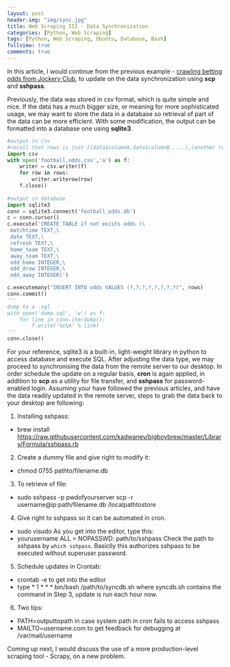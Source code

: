 ```yaml
---
layout: post
header-img: "img/sync.jpg"
title: Web Scraping III - Data Synchronization 
categories: [Python, Web Scraping]
tags: [Python, Web Scraping, Ubuntu, Database, Bash]
fullview: true
comments: true
---
```



In this article, I would continue from the previous example - [crawling betting odds from Jockery Club](https://chrisckwong821.github.io/python/web%20scraping/2017/09/21/Splinter.html), to update on the data synchronization using **scp** and **sshpass**.

Previously, the data was stored in csv format, which is quite simple and nice. If the data has a much bigger size, or meaning for more sophisticated usage, we may want to store the data in a database so retrieval of part of the data can be more efficient. With some modification, the output can be formatted into a database one using **sqlite3**.



```python
#output in csv
#recall that rows is just [(data1columnA,data1columnB.....),(another row)]
import csv
with open('football.odds.csv','a') as f:
    writer = csv.writer(f)
    for row in rows:
        writer.writerow(row)
    f.close()
    
#output in database
import sqlite3
conn = sqlite3.connect('football_odds.db')
c = conn.cursor()
c.execute('CREATE TABLE if not exists odds (\
 matchtime TEXT,\
 date TEXT,\
 refresh TEXT,\
 home_team TEXT,\
 away_team TEXT,\
 odd_home INTEGER,\
 odd_draw INTEGER,\
 odd_away INTEGER)')

c.executemany("INSERT INTO odds VALUES (?,?,?,?,?,?,?,?)", rows)
conn.commit()
''' 
dump to a .sql
with open('dump.sql', 'w') as f:
    for line in conn.iterdump():
        f.write('%s\n' % line)
'''
conn.close()

```

For your reference, sqlite3 is a built-in, light-weight library in python to access database and execute SQL. After adjusting the data type, we may proceed to synchronising the data from the remote server to our desktop. In order schedule the update on a regular basis, **cron** is again applied, in addition to **scp** as a utility for file transfer, and **sshpass** for password-enabled login. Assuming your have followed the previous articles, and have the data readily updated in the remote server, steps to grab the data back to your desktop are following:


1. Installing sshpass:
 - brew install https://raw.githubusercontent.com/kadwanev/bigboybrew/master/Library/Formula/sshpass.rb

2. Create a dummy file and give right to modify it:
 - chmod 0755 pathto/filename.db
 
3. To retrieve of file:
 - sudo sshpass -p pwdofyourserver scp -r username@ip:path/filename.db /localpathtostore
 
4. Give right to sshpass so it can be automated in cron.
 - sudo visudo
   As you get into the editor, type this:
 - yourusername ALL = NOPASSWD: path/to/sshpass
   Check the path to sshpass by `which sshpass`. Basiclly this authorizes sshpass to be executed without superuser password.
 
5. Schedule updates in Crontab:
 - crontab -e to get into the editor
 - type * 1 * * * bin/bash /path/to/syncdb.sh
   where syncdb.sh contains the command in Step 3, update is run each hour now.
   
6. Two tips:
 - PATH=outputtopath
   in case system path in cron fails to access sshpass
 - MAILTO=username.com
   to get feedback for debugging at /var/mail/username
 


Coming up next, I would discuss the use of a more production-level scraping tool - Scrapy, on a new problem.
